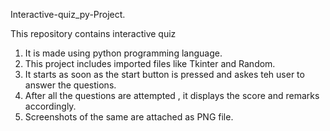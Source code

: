 Interactive-quiz_py-Project.

This repository contains interactive quiz
1) It is made using python programming language.
2) This project includes imported files like Tkinter and Random.
3) It starts as soon as the start button is pressed and askes teh user to answer the questions.
4) After all the questions are attempted , it displays the score and remarks accordingly.
5) Screenshots of the same are attached as PNG file.
